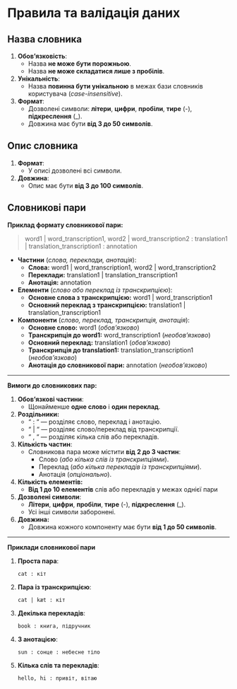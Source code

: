 # Правила та валідація даних

## **Назва словника**

1. **Обовʼязковість**:
    - Назва **не може бути порожньою**.
    - Назва **не може складатися лише з пробілів**.
2. **Унікальність**:
    - Назва **повинна бути унікальною** в межах бази словників користувача (*case-insensitive*).
3. **Формат**:
    - Дозволені символи: **літери**, **цифри**, **пробіли**, **тире** (-), **підкреслення** (_).
    - Довжина має бути **від 3 до 50 символів**.

## **Опис словника**

1. **Формат**:
    - У описі дозволені всі символи.
2. **Довжина**:
    - Опис має бути **від 3 до 100 символів**.

## **Словникові пари**

**Приклад формату словникової пари:**

> word1 | word_transcription1, word2 | word_transcription2 : translation1 | translation_transcription1 : annotation
>
- **Частини** (*слова, переклади, анотація*):
    - **Слова:** word1 | word_transcription1, word2 | word_transcription2
    - **Переклади:** translation1 | translation_transcription1
    - **Анотація:** annotation
- **Елементи** (*слово або переклад із транскрипцією*):
    - **Основне слова з транскрипцією:** word1 | word_transcription1
    - **Основний переклад з транскрипцією:** translation1 | translation_transcription1
- **Компоненти** (*слово, переклад, транскрипція, анотація*):
    - **Основне слово:** word1 (*обовʼязково*)
    - **Транскрипція до word1:** word_transcription1 (*необовʼязково*)
    - **Основний переклад:** translation1 (*обовʼязково*)
    - **Транскрипція до translation1:** translation_transcription1 (*необовʼязково*)
    - **Анотація до словникової пари:** annotation (*необовʼязково*)

---

**Вимоги до словникових пар:**

1. **Обовʼязкові частини**:
    - Щонайменше **одне слово** і **один переклад**.
2. **Роздільники:**
    - “ : “ — розділяє слово, переклад і анотацію.
    - “ | “ — розділяє слово/переклад від транскрипції.
    - “ , “ — розділяє кілька слів або перекладів.
3. **Кількість частин**:
    - Словникова пара може містити **від** **2 до 3 частин**:
        - Слово (*або кілька слів із транскрипціями*).
        - Переклад (*або кілька перекладів із транскрипціями*).
        - Анотація (*опціонально*).
4. **Кількість елементів:**
    - **Від 1 до 10 елементів** слів або перекладів у межах однієї пари
5. **Дозволені символи**:
    - **Літери**, **цифри**, **пробіли**, **тире** (-), **підкреслення** (_).
    - Усі інші символи заборонені.
6. **Довжина:**
    - Довжина кожного компоненту має бути **від 1 до 50 символів**.

---

**Приклади словникової пари**

1. **Проста пара**:

    `cat : кіт`

2. **Пара із транскрипцією**:

    `cat | kæt : кіт`

3. **Декілька перекладів**:

    `book : книга, підручник`

4. **З анотацією**:

    `sun : сонце : небесне тіло`

5. **Кілька слів та перекладів**:

    `hello, hi : привіт, вітаю`
